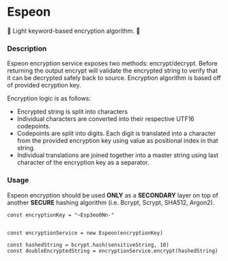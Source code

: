 # Espeon

🧤 Light keyword-based encryption algorithm. 🧤

### Description

Espeon encryption service exposes two methods: encrypt/decrypt. Before returning the output encrypt will validate the encrypted string to verify that it can be decrypted safely back to source. Encryption algorithm is based off of provided ecryption key.

Encryption logic is as follows:

- Encrypted string is split into characters
- Individual characters are converted into their respective UTF16 codepoints.
- Codepoints are split into digits. Each digit is translated into a character from the provided encryption key using value as positional index in that string.
- Individual translations are joined together into a master string using last character of the encryption key as a separator.

### Usage

Espeon encryption should be used **ONLY** as a **SECONDARY** layer on top of another **SECURE** hashing algorithm (i.e. Bcrypt, Scrypt, SHA512, Argon2).

```
const encryptionKey = "~Esp3eo0Nn-"


const encryptionService = new Espeon(encryptionKey)

const hashedString = bcrypt.hash(sensitiveString, 10)
const doubleEncryptedString = encryptionService.encrypt(hashedString)
```
